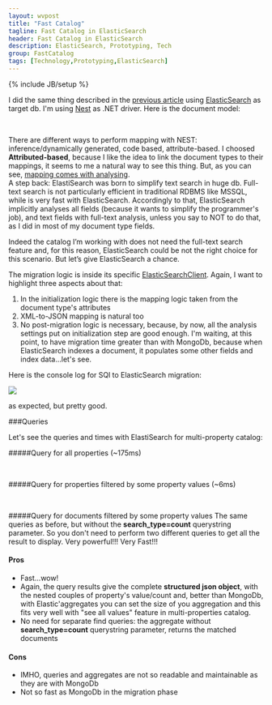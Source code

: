 ```yaml
---
layout: wvpost
title: "Fast Catalog"
tagline: Fast Catalog in ElasticSearch
header: Fast Catalog in ElasticSearch
description: ElasticSearch, Prototyping, Tech
group: FastCatalog
tags: [Technology,Prototyping,ElasticSearch]
---
```

{% include JB/setup %}

I did the same thing described in the <a href="{{ BASE_PATH }}/2015/06/22/fastcatalog-sql2mongo/" target="_blank">previous article</a> using <a href="https://www.elastic.co/" target="_blank">ElasticSearch</a> as target db. I'm using <a href="http://nest.azurewebsites.net/" target="_blank">Nest</a> as .NET driver. Here is the document model:

<script type="syntaxhighlighter" class="brush: csharp">
<![CDATA[
namespace SQL2Elastic.Models
{    
    [ElasticType]
    public class ESProduct
    {
        [ElasticProperty(Index = FieldIndexOption.NotAnalyzed, Type = FieldType.String)]
        public Guid Id { get; set; }
        [ElasticProperty(Index = FieldIndexOption.NotAnalyzed)]
        public string Code { get; set; }
        public string Description { get; set; }
        [ElasticProperty(Index = FieldIndexOption.NotAnalyzed)]
        public double Price { get; set; }
        [ElasticProperty(Index = FieldIndexOption.NotAnalyzed)]
        public long IdCategory { get; set; }
        [ElasticProperty(Index = FieldIndexOption.NotAnalyzed)]
        public IList<string> Synonims { get; set; }
        [ElasticProperty(Type = FieldType.Nested)]
        public IList<ProductAttribute> Attributes { get; set; }
    }

    [ElasticType]
    public class ProductAttribute
    {
        [ElasticProperty(Index = FieldIndexOption.NotAnalyzed)]
        public string Key { get; set; }
        [ElasticProperty(Index = FieldIndexOption.NotAnalyzed)]
        public string Value { get; set; }
    }
}
]]></script> 

There are different ways to perform mapping with NEST: inference/dynamically generated, code based, attribute-based. I choosed **Attributed-based**, because I like the idea to link the document types to their mappings, it seems to me a natural way to see this thing. But, as you can see, <a href="https://www.elastic.co/guide/en/elasticsearch/guide/current/mapping-analysis.html" target="_blank">mapping comes with analysing</a>. <br/>
A step back: ElastiSearch was born to simplify text search in huge db. Full-text search is not particularly efficient in traditional RDBMS like MSSQL, while is very fast with ElasticSearch. Accordingly to that, ElasticSearch implicitly analyses all fields (because it wants to simplify the programmer's job), and text fields with full-text analysis, unless you say to NOT to do that, as I did in most of my document type fields.

Indeed the catalog I’m working with does not need the full-text search feature and, for this reason, ElasticSearch could be not the right choice for this scenario. But let’s give ElasticSearch a chance.

The migration logic is inside its specific <a href="https://github.com/williamverdolini/FastCatalog/blob/master/Catalog/SQL2Elastic/Logic/ElasticSearchClient.cs" target="_blank">ElasticSearchClient</a>. Again, I want to highlight three aspects about that:

<ol>
<li>In the initialization logic there is the mapping logic taken from the document type's attributes</li>
<li>XML-to-JSON mapping is natural too

<script type="syntaxhighlighter" class="brush: csharp">
<![CDATA[
public void Save(SQLProduct dbProduct)
{
		Contract.Requires<ArgumentNullException>(dbProduct != null, "dbProduct");
		var product = new ESProduct
		{
				Id = Guid.NewGuid(),
				Code = dbProduct.Data.Code,
				Description = dbProduct.Data.Description,
				IdCategory = dbProduct.Data.IdCategory,
				Price = Math.Round(10 + rnd.NextDouble() * (1000 - 10), 2),
				Synonims = dbProduct.Synonims.ToStringList(),
				Attributes = dbProduct.Attributes.ToProductAttributes()
		};
		products.Add(product);
}
]]></script> 
</li>
<li>No post-migration logic is necessary, because, by now, all the analysis settings put on initialization step are good enough. I'm waiting, at this point, to have migration time greater than with MongoDb, because when ElasticSearch indexes a document, it populates some other fields and index data...let's see.</li>
</ol>

Here is the console log for SQl to ElasticSearch migration:

<img src="{{ BASE_PATH }}/images/fastcatalog/fastcatalog_elastic_console.png"  class="img-rounded"  /><br/>

as expected, but pretty good.

###Queries

Let's see the queries and times with ElastiSearch for multi-property catalog:

#####Query for all properties (~175ms)
<script type="syntaxhighlighter" class="brush: js">
<![CDATA[
GET /catalog/products/_search?search_type=count
{
  "aggs": {
    "multi_properties": {
      "nested": {
        "path": "attributes"
      },
      "aggs": {
        "all_properties": {
          "terms": {
            "field": "key",
            "size": 0,
            "order": {
              "_term": "asc"
            }
          },
          "aggs": {
            "all_values_per_property": {
              "terms": {
                "field": "value",
                "size": 10,
                "order": {
                  "_term": "asc"
                }
              }
            }
          }
        }
      }
    }
  }
}
]]></script> 

#####Query for properties filtered by some property values  (~6ms)
<script type="syntaxhighlighter" class="brush: js">
<![CDATA[
GET /catalog/products/_search?search_type=count
{
  "aggs": {
    "multi_properties": {
      "nested": {
        "path": "attributes"
      },
      "aggs": {
        "all_properties": {
          "terms": {
            "field": "key",
            "size": 0
          },
          "aggs": {
            "all_values_per_property": {
              "terms": {
                "field": "value",
                "size": 10
              }
            }
          }
        }
      }
    }
  },  
  "query": {
    "filtered": {
      "filter": {
        "bool": {
          "must": [
            {
              "nested": {
                "path": "attributes",
                "query": {
                  "bool": {
                    "must": [
                      {"term": {
                        "key": {
                          "value": "FORMATO"
                        }
                      }},
                      {"term": {
                        "value": {
                          "value": "0402 (1.0 x 0.5mm)"
                        }
                      }}
                    ]
                  }
                }
              }
            },
            {
              "nested": {
                "path": "attributes",
                "query": {
                  "bool": {
                    "must": [
                      {"term": {
                        "key": {
                          "value": "TOLLERANZA"
                        }
                      }},
                      {"terms": {
                        "value": ["± 0.01%","± 0.05%","± 0.1%"]
                      }
                       
                      }
                    ]
                  }
                }
              }
            },
            {
              "nested": {
                "path": "attributes",
                "query": {
                  "bool": {
                    "must": [
                      {"term": {
                        "key": {
                          "value": "TCR (ppm)"
                        }
                      }},
                      {"term": {
                        "value": {
                          "value": "5.0"
                        }
                      }}
                    ]
                  }
                }
              }
            }
          ]
        }
      }
    }
  }
}
]]></script> 

#####Query for documents filtered by some property values 
The same queries as before, but without the **search_type=count** querystring parameter. So you don't need to perform two different queries to get all the result to display. Very powerful!!! Very Fast!!!

<div class="col-md-6">
<h4>Pros</h4>
<ul>
<li>Fast...wow!</li>
<li>Again, the query results give the complete <b>structured json object</b>, with the nested couples of property's value/count and, better than MongoDb, with Elastic'aggregates you can set the size of you aggregation and this fits very well with "see all values" feature in multi-properties catalog.</li>
<li>No need for separate find queries: the aggregate without <b>search_type=count</b> querystring parameter, returns the matched documents</li>
</ul>
</div>
<div class="col-md-6">
<h4>Cons</h4>
<ul>
<li>IMHO, queries and aggregates are not so readable and maintainable as they are with MongoDb</li>
<li>Not so fast as MongoDb in the migration phase</li>
</ul>
</div>
